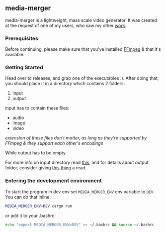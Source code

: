 ## media-merger

media-merger is a lightweight, mass scale video generator. It was created at the request of one of my users, who saw my other [work](https://github.com/Khenziii/khenz-tiktokbot). 

### Prerequisites

Before continuing, please make sure that you've installed [FFmpeg](https://github.com/FFmpeg/FFmpeg) & that it's available.

### Getting Started

Head over to releases, and grab one of the executables :). After doing that, you should place it in a directory which contains 2 folders:
1. input
2. output

input has to contain these files:
- audio
- image 
- video

_extension of these files don't matter, as long as they're supported by FFmpeg & they support each other's encodings_

While output has to be empty. 

For more info on input directory read [this](https://github.com/Khenziii/media-merger/blob/master/input/README.md), and for details about output folder, consider giving [this thing](https://github.com/Khenziii/media-merger/blob/master/output/README.md) a read.

### Entering the development environment

To start the program in dev env set `MEDIA_MERGER_ENV` env variable to `DEV`. You can do that inline:

```bash
MEDIA_MERGER_ENV=DEV cargo run
```

or add it to your .bashrc:

```bash
echo "export MEDIA_MERGER_ENV=DEV" >> ~/.bashrc && source ~/.bashrc
```
